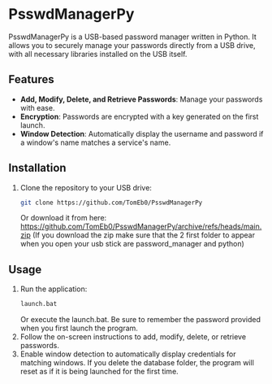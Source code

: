# PsswdManagerPy

PsswdManagerPy is a USB-based password manager written in Python. It allows you to securely manage your passwords directly from a USB drive, with all necessary libraries installed on the USB itself.

## Features

- **Add, Modify, Delete, and Retrieve Passwords**: Manage your passwords with ease.
- **Encryption**: Passwords are encrypted with a key generated on the first launch.
- **Window Detection**: Automatically display the username and password if a window's name matches a service's name.

## Installation

1. Clone the repository to your USB drive:
    ```bash
    git clone https://github.com/TomEb0/PsswdManagerPy
    ```
    Or download it from here: https://github.com/TomEb0/PsswdManagerPy/archive/refs/heads/main.zip
   (If you download the zip make sure that the 2 first folder to appear when you open your usb stick are password_manager and python)

## Usage

1. Run the application:
    ```bash
    launch.bat
    ```
    Or execute the launch.bat.
   Be sure to remember the password provided when you first launch the program. 
3. Follow the on-screen instructions to add, modify, delete, or retrieve passwords.
4. Enable window detection to automatically display credentials for matching windows.
If you delete the database folder, the program will reset as if it is being launched for the first time.
